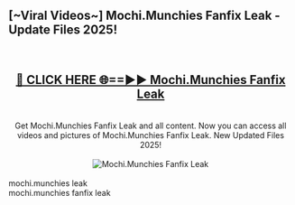 <h2>[~Viral Videos~] Mochi.Munchies Fanfix Leak - Update Files 2025!</h2>
<br>
<div align="center">
<h2><a href="https://betterlinks.top/A2PfLJ" rel="nofollow">🔴 CLICK HERE 🌐==►► Mochi.Munchies Fanfix Leak</a></h2>
<br>
Get Mochi.Munchies Fanfix Leak and all content. Now you can access all videos and pictures of Mochi.Munchies Fanfix Leak. New Updated Files 2025!
<br>
<br>
<a href="https://betterlinks.top/A2PfLJ" rel="nofollow" data-target="animated-image.originalLink"><img src="https://i.ibb.co.com/WyWwxjT/player-gif2.gif" alt="Mochi.Munchies Fanfix Leak" style="max-width: 100%; display: inline-block;" data-target="animated-image.originalImage"></a>
</div>
<br>
mochi.munchies leak<br>
mochi.munchies fanfix leak